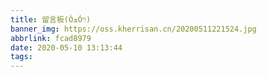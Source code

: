 ```yaml
---
title: 留言板(ÒܫÓױ)
banner_img: https://oss.kherrisan.cn/20200511221524.jpg
abbrlink: fcad8979
date: 2020-05-10 13:13:44
tags:
---
```

